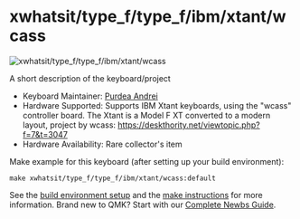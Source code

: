# xwhatsit/type_f/type_f/ibm/xtant/wcass

![xwhatsit/type_f/type_f/ibm/xtant/wcass](https://i.imgur.com/UbgPFWm.jpg)

A short description of the keyboard/project

* Keyboard Maintainer: [Purdea Andrei](https://github.com/purdeaandrei)
* Hardware Supported: Supports IBM Xtant keyboards, using the "wcass" controller board.
  The Xtant is a Model F XT converted to a modern layout, project by wcass:
  https://deskthority.net/viewtopic.php?f=7&t=3047
* Hardware Availability: Rare collector's item

Make example for this keyboard (after setting up your build environment):

    make xwhatsit/type_f/type_f/ibm/xtant/wcass:default

See the [build environment setup](https://docs.qmk.fm/#/getting_started_build_tools) and the [make instructions](https://docs.qmk.fm/#/getting_started_make_guide) for more information. Brand new to QMK? Start with our [Complete Newbs Guide](https://docs.qmk.fm/#/newbs).
